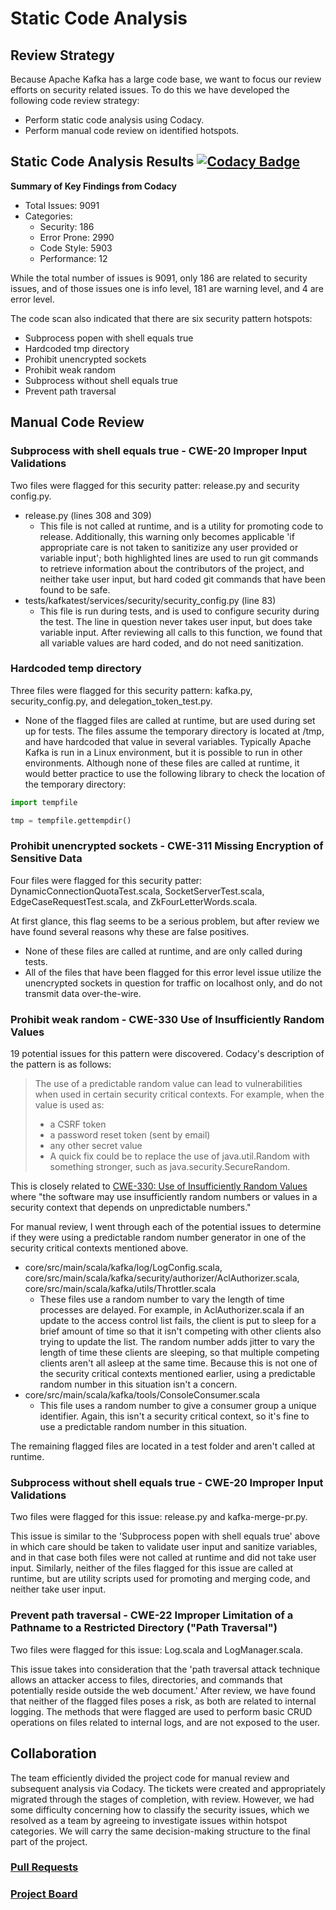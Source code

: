 # Static Code Analysis

## Review Strategy
Because Apache Kafka has a large code base, we want to focus our review efforts on security related issues. To do this we have developed the following code review strategy:
* Perform static code analysis using Codacy.
* Perform manual code review on identified hotspots.

## Static Code Analysis Results [![Codacy Badge](https://api.codacy.com/project/badge/Grade/7d7ae59298434e099ba793a26e5b5c8d)](https://www.codacy.com/manual/isxbot/kafka?utm_source=github.com&amp;utm_medium=referral&amp;utm_content=isxbot/kafka&amp;utm_campaign=Badge_Grade)

**Summary of Key Findings from Codacy**
* Total Issues: 9091
* Categories:
  * Security: 186
  * Error Prone: 2990
  * Code Style: 5903
  * Performance: 12

While the total number of issues is 9091, only 186 are related to security issues, and of those issues one is info level, 181 are warning level, and 4 are error level.

The code scan also indicated that there are six security pattern hotspots:
* Subprocess popen with shell equals true
* Hardcoded tmp directory
* Prohibit unencrypted sockets
* Prohibit weak random
* Subprocess without shell equals true
* Prevent path traversal

## Manual Code Review
### Subprocess with shell equals true - CWE-20 Improper Input Validations
Two files were flagged for this security patter: release.py and security config.py.

* release.py (lines 308 and 309)
  * This file is not called at runtime, and is a utility for promoting code to release. Additionally, this warning only becomes applicable 'if appropriate care is not taken to sanitizize any user provided or variable input'; both highlighted lines are used to run git commands to retrieve information about the contributors of the project, and neither take user input, but hard coded git commands that have been found to be safe.
* tests/kafkatest/services/security/security_config.py (line 83)
  * This file is run during tests, and is used to configure security during the test. The line in question never takes user input, but does take variable input. After reviewing all calls to this function, we found that all variable values are hard coded, and do not need sanitization.

### Hardcoded temp directory
Three files were flagged for this security pattern: kafka.py, security_config.py, and delegation_token_test.py.

* None of the flagged files are called at runtime, but are used during set up for tests. The files assume the temporary directory is located at /tmp, and have hardcoded that value in several variables. Typically Apache Kafka is run in a Linux environment, but it is possible to run in other environments. Although none of these files are called at runtime, it would better practice to use the following library to check the location of the temporary directory:

```python
import tempfile

tmp = tempfile.gettempdir()
```
### Prohibit unencrypted sockets - CWE-311 Missing Encryption of Sensitive Data
Four files were flagged for this security patter: DynamicConnectionQuotaTest.scala, SocketServerTest.scala, EdgeCaseRequestTest.scala, and ZkFourLetterWords.scala.

At first glance, this flag seems to be a serious problem, but after review we have found several reasons why these are false positives.
* None of these files are called at runtime, and are only called during tests.
* All of the files that have been flagged for this error level issue utilize the unencrypted sockets in question for traffic on localhost only, and do not transmit data over-the-wire.

### Prohibit weak random - CWE-330 Use of Insufficiently Random Values
19 potential issues for this pattern were discovered. Codacy's description of the pattern is as follows:

>The use of a predictable random value can lead to vulnerabilities when used in certain security critical contexts. For example, when the value is used as:
>* a CSRF token
>* a password reset token (sent by email)
>* any other secret value
>* A quick fix could be to replace the use of java.util.Random with something stronger, such as java.security.SecureRandom.

This is closely related to [CWE-330: Use of Insufficiently Random Values](https://cwe.mitre.org/data/definitions/330.html) where "the software may use insufficiently random numbers or values in a security context that depends on unpredictable numbers."

For manual review, I went through each of the potential issues to determine if they were using a predictable random number generator in one of the security critical contexts mentioned above.

* core/src/main/scala/kafka/log/LogConfig.scala, core/src/main/scala/kafka/security/authorizer/AclAuthorizer.scala, core/src/main/scala/kafka/utils/Throttler.scala
	* These files use a random number to vary the length of time processes are delayed. For example, in AclAuthorizer.scala if an update to the access control list fails, the client is put to sleep for a brief amount of time so that it isn't competing with other clients also trying to update the list. The random number adds jitter to vary the length of time these clients are sleeping, so that multiple competing clients aren't all asleep at the same time. Because this is not one of the security critical contexts mentioned earlier, using a predictable random number in this situation isn't a concern.
* core/src/main/scala/kafka/tools/ConsoleConsumer.scala
	* This file uses a random number to give a consumer group a unique identifier. Again, this isn't a security critical context, so it's fine to use a predictable random number in this situation.

The remaining flagged files are located in a test folder and aren't called at runtime.

### Subprocess without shell equals true - CWE-20 Improper Input Validations
Two files were flagged for this issue: release.py and kafka-merge-pr.py.

This issue is similar to the 'Subprocess popen with shell equals true' above in which care should be taken to validate user input and sanitize variables, and in that case both files were not called at runtime and did not take user input. Similarly, neither of the files flagged for this issue are called at runtime, but are utility scripts used for promoting and merging code, and neither take user input.

### Prevent path traversal - CWE-22 Improper Limitation of a Pathname to a Restricted Directory ("Path Traversal")
Two files were flagged for this issue: Log.scala and LogManager.scala.

This issue takes into consideration that the 'path traversal attack technique allows an attacker access to files, directories, and commands that potentially reside outside the web document.' After review, we have found that neither of the flagged files poses a risk, as both are related to internal logging. The methods that were flagged are used to perform basic CRUD operations on files related to internal logs, and are not exposed to the user.

## Collaboration
The team efficiently divided the project code for manual review and subsequent analysis via Codacy.  The tickets were created and appropriately migrated through the stages of completion, with review.  However, we had some difficulty concerning how to classify the security issues, which we resolved as a team by agreeing to investigate issues within hotspot categories.  We will carry the same decision-making structure to the final part of the project.

### [Pull Requests](https://github.com/isxbot/software-assurance/pulls?q=is%3Apr+is%3Aclosed)

### [Project Board](https://github.com/isxbot/software-assurance/projects/3)

